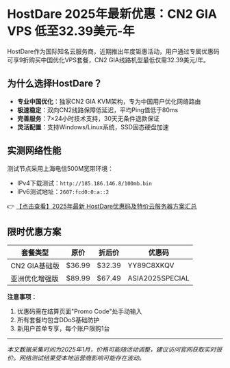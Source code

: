 # HostDare 2025年最新优惠：CN2 GIA VPS 低至32.39美元-年

HostDare作为国际知名云服务商，近期推出年度钜惠活动，用户通过专属优惠码可享9折购买中国优化VPS套餐，CN2 GIA线路机型最低仅需32.39美元/年。

## 为什么选择HostDare？

- **专业中国优化**：独家CN2 GIA KVM架构，专为中国用户优化网络路由
- **极速稳定**：双向CN2线路保障低延迟，平均Ping值低于80ms
- **完善服务**：7×24小时技术支持，30天无条件退款保证
- **灵活配置**：支持Windows/Linux系统，SSD固态硬盘加速

## 实测网络性能
测试节点采用上海电信500M宽带环境：
- IPv4下载测试：`http://185.186.146.8/100mb.bin`
- IPv6测试地址：`2607:fcd0:0:a::2`

👉 [【点击查看】2025年最新 HostDare优惠码及特价云服务器方案汇总](https://bit.ly/hostdare)

## 限时优惠方案
| 套餐类型       | 原价   | 折后价 | 优惠码         |
|----------------|--------|--------|----------------|
| CN2 GIA基础版  | $36.99 | $32.39 | YY89C8XKQV     |
| 亚洲优化增强版 | $89.99 | $67.49 | ASIA2025SPECIAL|

**注意事项**：
1. 优惠码需在结算页面"Promo Code"处手动输入
2. 所有套餐均包含DDoS基础防护
3. 新用户首单专享，每个账户限购1台

---

*本文数据采集时间为2025年1月，价格可能随活动调整，建议访问官网获取实时报价。网络测试结果受本地运营商影响可能存在波动。*